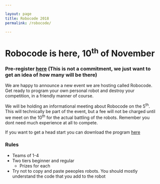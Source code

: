 ```yaml
---

layout: page
title: Robocode 2018
permalink: /robocode/

---
```


# Robocode is here, 10<sup>th</sup> of November 

### Pre-register [here][prereg] (This is not a commitment, we just want to get an idea of how many will be there)

We are happy to announce a new event we are hosting called Robocode. Get ready to program your own personal robot and destroy your competition, in a friendly manner of course. 

We will be holding an informational meeting about Robocode on the 5<sup>th</sup>. This will technically be part of the event, but a fee will not be charged until we meet on the 10<sup>th</sup> for the actual battling of the robots. Remember you dont need much experience at all to compete. 

If you want to get a head start you can download the program [here][robocode]

### Rules
- Teams of 1-4
- Two tiers beginner and regular
	- Prizes for each
- Try not to copy and paste peeoples robots. You should mostly understand the code that you add to the robot



[robocode]: https://robocode.sourceforge.io/
[prereg]: https://docs.google.com/forms/d/e/1FAIpQLSchsn5GW4XCcQAdmWlcy_RlRr8HXViZeXF0hDagANh5dkHEhQ/viewform